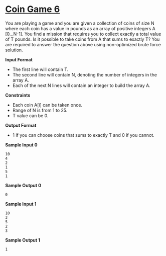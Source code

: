 # [Coin Game 6](https://www.hackerrank.com/contests/cmpn302-fall2021-lab1/challenges/coin-game-6)

You are playing a game and you are given a collection of coins of size N where each coin has a value in pounds as an array of positive integers A [0...N-1]. You find a mission that requires you to collect exactly a total value of T pounds. Is it possible to take coins from A that sums to exactly T? You are required to answer the question above using non-optimized brute force solution.

**Input Format**

- The first line will contain T.
- The second line will contain N, denoting the number of integers in the array A.
- Each of the next N lines will contain an integer to build the array A.

**Constraints**

- Each coin A[i] can be taken once.
- Range of N is from 1 to 25.
- T value can be 0.

**Output Format**

- 1 if you can choose coins that sums to exactly T and 0 if you cannot.

**Sample Input 0**
```
10
4
2
1
5
1
```

**Sample Output 0**

```
0
```

**Sample Input 1**
```
10
3
5
2
3
```

**Sample Output 1**

```
1
```